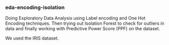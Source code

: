 ### eda-encoding-isolation

Doing Exploratory Data Analysis using Label encoding and One Hot Encoding techniques. Then trying out Isolation Forest to check for outliers in data and finally working with Predictive Power Score (PPF) on the dataset.

We used the IRIS dataset.
